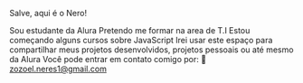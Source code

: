 Salve, aqui é o Nero!

Sou estudante da Alura
Pretendo me formar na area de T.I
Estou começando alguns cursos sobre JavaScript
Irei usar este espaço para compartilhar meus projetos desenvolvidos, projetos pessoais ou até mesmo da Alura
Você pode entrar em contato comigo por: 📨 zozoel.neres1@gmail.com
